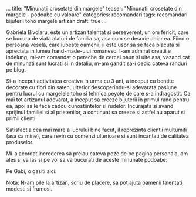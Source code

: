 ...
title:  "Minunatii crosetate din margele"
teaser: "Minunatii crosetate din margele - podoabe cu valoare"
categories: recomandari
tags: recomandari bijuterii toho margele artizan
draft: true
...

Gabriela Bivolaru, este un artizan talentat si perseverent, un om fericit, care se bucura de viata alaturi de familia sa, asa cum se descrie chiar ea.
Fiind o persoana vesela, care iubeste oamenii, ii este usor sa se faca placuta si apreciata in lumea hand-made-ului romanesc.
I-am admirat creatiile indelung, mi-am comandat o pereche de cercei paun si uite asa, vazand cat de minunati sunt lucrati si in detaliu, m-am gandit sa-i dedic cateva randuri pe blog.

Si-a inceput activitatea creativa in urma cu 3 ani, a inceput cu bentite decorate cu flori din saten, ulterior descoperindu-si adevarata pasiune pentru lucrul cu margelele toho si tehnica peyote de care s-a indragostit.
Ca mai tot artizanul adevarat, a inceput sa creeze bijuterii in primul rand pentru ea, apoi sa le faca cadou cunostiintelor si rudelor. Incurajata si avand sprijinul familiei si al prietenilor, a continuat sa creeze si astfel au aparut si primii clienti.

Satisfactia cea mai mare a lucrului bine facut, il reprezinta clientii multumiti (asa ca mine), care revin cu comenzi ulterioare si sunt incantati de calitatea produselor.

Mi-a acordat increderea sa preiau cateva poze de pe pagina personala, am ales si va las si pe voi sa va bucurati de aceste minunate podoabe:

Pe Gabi, o gasiti aici:

Nota: N-am pile la artizan, scriu de placere, sa pot ajuta oamenii talentati, modesti si frumosi.
